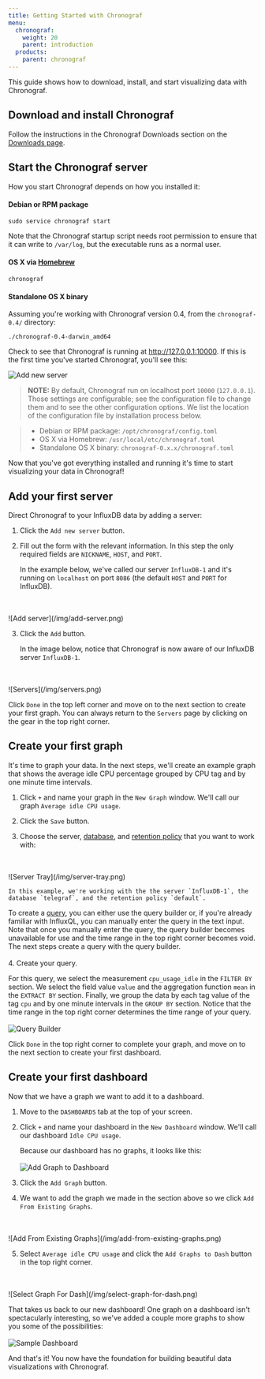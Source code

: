 ```yaml
---
title: Getting Started with Chronograf
menu:
  chronograf:
    weight: 20
    parent: introduction
  products:
    parent: chronograf
---
```


This guide shows how to download, install, and start visualizing data with Chronograf.

## Download and install Chronograf
Follow the instructions in the Chronograf Downloads section on the [Downloads page](https://influxdb.com/download/index.html#).

## Start the Chronograf server
How you start Chronograf depends on how you installed it:

#### Debian or RPM package
```
sudo service chronograf start
```
Note that the Chronograf startup script needs root permission to ensure that it can write to `/var/log`, but the executable runs as a normal user.

#### OS X via [Homebrew](http://brew.sh/)
```
chronograf
```

#### Standalone OS X binary
Assuming you're working with Chronograf version 0.4, from the `chronograf-0.4/` directory:
```
./chronograf-0.4-darwin_amd64
```

Check to see that Chronograf is running at http://127.0.0.1:10000. If this is the first time you've started Chronograf, you'll see this:

![Add new server](/img/add-new-server.png)

> **NOTE:** By default, Chronograf run on localhost port `10000` (`127.0.0.1`). Those settings are configurable; see the configuration file to change them and to see the other configuration options. We list the location of the configuration file by installation process below.

> * Debian or RPM package: `/opt/chronograf/config.toml`
> * OS X via Homebrew: `/usr/local/etc/chronograf.toml`
> * Standalone OS X binary: `chronograf-0.x.x/chronograf.toml`

Now that you've got everything installed and running it's time to start visualizing your data in Chronograf!

## Add your first server
Direct Chronograf to your InfluxDB data by adding a server:

1. Click the `Add new server` button.

2. Fill out the form with the relevant information. In this step the only required fields are `NICKNAME`, `HOST`, and `PORT`.  

    In the example below, we've called our server `InfluxDB-1` and it's running on `localhost` on port `8086` (the default `HOST` and `PORT` for InfluxDB). 
<br>
<br>
![Add server](/img/add-server.png)

3. Click the `Add` button. 

    In the image below, notice that Chronograf is now aware of our InfluxDB server `InfluxDB-1`.
<br>
<br>
![Servers](/img/servers.png)

Click `Done` in the top left corner and move on to the next section to create your first graph. You can always return to the `Servers` page by clicking on the gear in the top right corner.

## Create your first graph
It's time to graph your data. In the next steps, we'll create an example graph that shows the average idle CPU percentage grouped by CPU tag and by one minute time intervals. 

1. Click `+` and name your graph in the `New Graph` window. We'll call our graph `Average idle CPU usage`.

2. Click the `Save` button.

3. Choose the server, [database](../concepts/glossary.html#database), and [retention policy](../concepts/glossary.html#retention-policy-rp) that you want to work with:
<br>
<br>
![Server Tray](/img/server-tray.png)

    In this example, we're working with the the server `InfluxDB-1`, the database `telegraf`, and the retention policy `default`.

To create a [query](https://influxdb.com/docs/v0.9/concepts/glossary.html#query), you can either use the query builder or, if you're already familiar with InfluxQL, you can manually enter the query in the text input. Note that once you manually enter the query, the query builder becomes unavailable for use and the time range in the top right corner becomes void. The next steps create a query with the query builder.  
<br>
4. Create your query. 

For this query, we select the measurement `cpu_usage_idle` in the `FILTER BY` section. We select the field value `value` and the aggregation function `mean` in the `EXTRACT BY` section. Finally, we group the data by each tag value of the tag `cpu` and by one minute intervals in the `GROUP BY` section. Notice that the time range in the top right corner determines the time range of your query.
<br>
<br>
    ![Query Builder](/img/query-builder.png)

Click `Done` in the top right corner to complete your graph, and move on to the next section to create your first dashboard.

## Create your first dashboard
Now that we have a graph we want to add it to a dashboard.

1. Move to the `DASHBOARDS` tab at the top of your screen.

2. Click `+` and name your dashboard in the `New Dashboard` window. We'll call our dashboard `Idle CPU usage`.

    Because our dashboard has no graphs, it looks like this:
    <br>
    <br>
    ![Add Graph to Dashboard](/img/add-graph-to-dash.png)

3. Click the `Add Graph` button. 

4. We want to add the graph we made in the section above so we click `Add From Existing Graphs`.
<br>
<br>
![Add From Existing Graphs](/img/add-from-existing-graphs.png)

5. Select `Average idle CPU usage` and click the `Add Graphs to Dash` button in the top right corner.
<br>
<br>
![Select Graph For Dash](/img/select-graph-for-dash.png)

That takes us back to our new dashboard! One graph on a dashboard isn't spectacularly interesting, so we've added a couple more graphs to show you some of the possibilities:
<br>
<br>
![Sample Dashboard](/img/sample-dashboard.png)

And that's it! You now have the foundation for building beautiful data visualizations with Chronograf.


